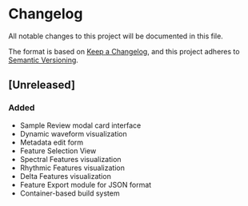 # Changelog
All notable changes to this project will be documented in this file.

The format is based on [Keep a Changelog](https://keepachangelog.com/en/1.0.0/),
and this project adheres to [Semantic Versioning](https://semver.org/spec/v2.0.0.html).

## [Unreleased]
### Added
- Sample Review modal card interface
- Dynamic waveform visualization
- Metadata edit form
- Feature Selection View
- Spectral Features visualization
- Rhythmic Features visualization
- Delta Features visualization
- Feature Export module for JSON format
- Container-based build system
